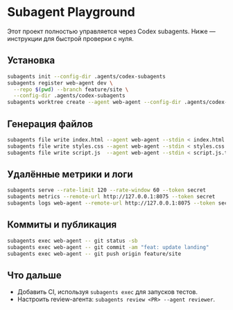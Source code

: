 # Subagent Playground

Этот проект полностью управляется через Codex subagents. Ниже — инструкции для быстрой проверки с нуля.

## Установка
```bash
subagents init --config-dir .agents/codex-subagents
subagents register web-agent dev \
  --repo $(pwd) --branch feature/site \
  --config-dir .agents/codex-subagents
subagents worktree create --agent web-agent --config-dir .agents/codex-subagents
```

## Генерация файлов
```bash
subagents file write index.html --agent web-agent --stdin < index.html.template
subagents file write styles.css --agent web-agent --stdin < styles.css.template
subagents file write script.js  --agent web-agent --stdin < script.js.template
```

## Удалённые метрики и логи
```bash
subagents serve --rate-limit 120 --rate-window 60 --token secret
subagents metrics --remote-url http://127.0.0.1:8075 --token secret
subagents logs web-agent --remote-url http://127.0.0.1:8075 --token secret --follow --follow-seconds 15
```

## Коммиты и публикация
```bash
subagents exec web-agent -- git status -sb
subagents exec web-agent -- git commit -am "feat: update landing"
subagents exec web-agent -- git push origin feature/site
```

## Что дальше
- Добавить CI, используя `subagents exec` для запусков тестов.
- Настроить review-агента: `subagents review <PR> --agent reviewer`.
